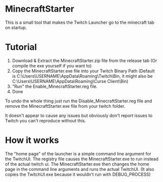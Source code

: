 # MinecraftStarter
This is a small tool that makes the Twitch Launcher go to the minecraft tab on startup.

# Tutorial
1. Download & Extract the MinecraftStarter.zip file from the release tab (Or compile the exe yourself if you want to)
2. Copy the MinecraftStarter.exe file into your Twitch Binary Path (Default is C:\Users\USERNAME\AppData\Roaming\Twitch\Bin, it might also be C:\Users\USERNAME\AppData\Roaming\Curse Client\Bin)
3. "Run" the Enable_MinecraftStarter.reg file.
4. Done

To undo the whole thing just run the Disable_MinecraftStarter.reg file and remove the MinecraftStarter.exe file from your twitch folder.

It doesn't appear to cause any issues but obviously don't report issues to Twitch you can't reproduce without this.

# How it works
The "home page" of the launcher is a simple command line argument for the TwitchUI. The registry file causes the MinecraftStarter.exe to run instead of the actual twitch ui. 
The MinecraftStarter.exe then changes the home page in the command line arguments and runs the actual TwitchUI. (It also copies the TwitchUI.exe because it wouldn't run with DEBUG_PROCESS)
